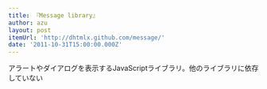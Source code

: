 ```yaml
---
title: 『Message library』
author: azu
layout: post
itemUrl: 'http://dhtmlx.github.com/message/'
date: '2011-10-31T15:00:00.000Z'
---
```

アラートやダイアログを表示するJavaScriptライブラリ。他のライブラリに依存していない
